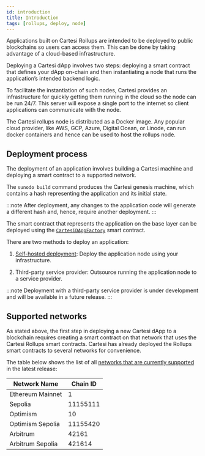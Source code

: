 ```yaml
---
id: introduction
title: Introduction
tags: [rollups, deploy, node]
---
```


Applications built on Cartesi Rollups are intended to be deployed to public blockchains so users can access them. This can be done by taking advantage of a cloud-based infrastructure.

Deploying a Cartesi dApp involves two steps: deploying a smart contract that defines your dApp on-chain and then instantiating a node that runs the application’s intended backend logic.

To facilitate the instantiation of such nodes, Cartesi provides an infrastructure for quickly getting them running in the cloud so the node can be run 24/7. This server will expose a single port to the internet so client applications can communicate with the node.

The Cartesi rollups node is distributed as a Docker image. Any popular cloud provider, like AWS, GCP, Azure, Digital Ocean, or Linode, can run docker containers and hence can be used to host the rollups node. 


## Deployment process

The deployment of an application involves building a Cartesi machine and deploying a smart contract to a supported network.

The `sunodo build` command produces the Cartesi genesis machine, which contains a hash representing the application and its initial state. 

:::note
After deployment, any changes to the application code will generate a different hash and, hence, require another deployment.
:::

The smart contract that represents the application on the base layer can be deployed using the [`CartesiDAppFactory`](../core-concepts/rollup-http-api/json-rpc/application-factory.md) smart contract.

There are two methods to deploy an application:

1. [Self-hosted deployment](../deployment/self-hosted.md): Deploy the application node using your infrastructure. 

2. Third-party service provider: Outsource running the application node to a service provider. 

:::note
Deployment with a third-party service provider is under development and will be available in a future release.
:::

## Supported networks

As stated above, the first step in deploying a new Cartesi dApp to a blockchain requires creating a smart contract on that network that uses the Cartesi Rollups smart contracts. Cartesi has already deployed the Rollups smart contracts to several networks for convenience.

The table below shows the list of all [networks that are currently supported](https://github.com/cartesi/rollups-contracts/tree/main/deployments) in the latest release:

| Network Name    | Chain ID |
| --------------- | -------- |
| Ethereum Mainnet | 1 |
| Sepolia         | 11155111 |
| Optimism | 10 |
| Optimism Sepolia | 11155420 |
| Arbitrum  | 42161   |
| Arbitrum Sepolia | 421614 |

